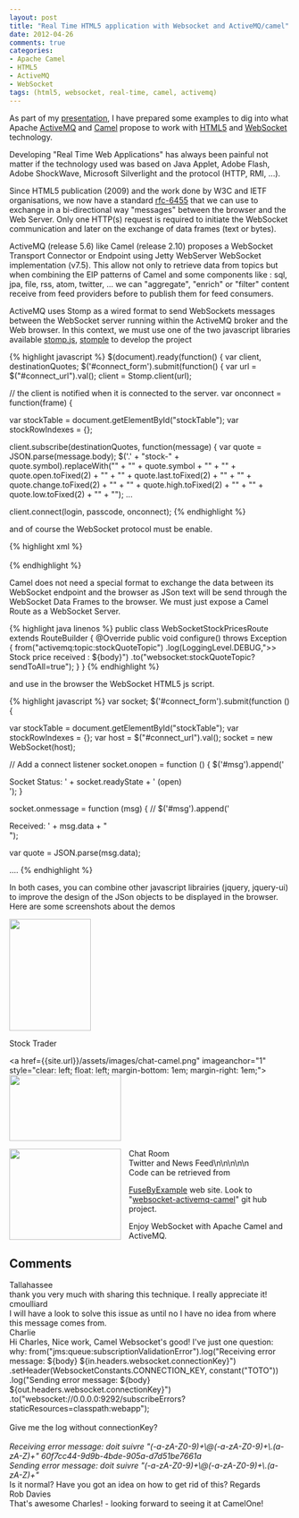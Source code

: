 ```yaml
---
layout: post
title: "Real Time HTML5 application with Websocket and ActiveMQ/camel"
date: 2012-04-26
comments: true
categories:
- Apache Camel
- HTML5
- ActiveMQ
- WebSocket
tags: (html5, websocket, real-time, camel, activemq)
---
```


As part of my [presentation](http://fusesource.com/apache-camel-conference-2012/"CamelOne), I have prepared some examples to dig into what Apache
[ActiveMQ](http://activemq.apache.org/) and [Camel](http://camel.apache.org/) propose to work with
[HTML5](http://www.html5rocks.com/en/) and [WebSocket](http://www.websocket.org/) technology.

Developing "Real Time Web Applications" has always been painful not matter if the technology used was based on Java Applet,
Adobe Flash, Adobe ShockWave, Microsoft Silverlight and the protocol (HTTP, RMI, ...).

Since HTML5 publication (2009) and the work done by W3C and IETF organisations, we now have a standard
[rfc-6455](http://datatracker.ietf.org/doc/rfc6455/) that we can use to exchange in a bi-directional way "messages" between the browser and the Web Server.
Only one HTTP(s) request is required to initiate the WebSocket communication and later on the exchange of data frames (text or bytes).

ActiveMQ (release 5.6) like Camel (release 2.10) proposes a WebSocket Transport Connector or Endpoint using Jetty WebServer WebSocket implementation (v7.5).
This allow not only to retrieve data from topics but when combining the EIP patterns of Camel and some components like : sql, jpa, file, rss, atom, twitter, ...
we can "aggregate", "enrich" or "filter" content receive from feed providers before to publish them for feed consumers.

ActiveMQ uses Stomp as a wired format to send WebSockets messages between the WebSocket server running within the ActiveMQ broker and the Web browser.
In this context, we must use one of the two javascript libraries available [stomp.js](http://www.jmesnil.net/stomp-websocket/doc/),
[stomple](https://github.com/krukow/stomple) to develop the project

{% highlight javascript %}
$(document).ready(function() {
var client, destinationQuotes;
$('#connect_form').submit(function() {
var url = $("#connect_url").val();
client = Stomp.client(url);

// the client is notified when it is connected to the server.
var onconnect = function(frame) {

var stockTable = document.getElementById("stockTable");
var stockRowIndexes = {};

client.subscribe(destinationQuotes, function(message) {
var quote = JSON.parse(message.body);
$('.' + "stock-" + quote.symbol).replaceWith("" +
"" + quote.symbol + "" +
"" + quote.open.toFixed(2) + "" +
"" + quote.last.toFixed(2) + "" +
"" + quote.change.toFixed(2) + "" +
"" + quote.high.toFixed(2) + "" +
"" + quote.low.toFixed(2) + "" +
"");
...

client.connect(login, passcode, onconnect);
{% endhighlight %}

and of course the WebSocket protocol must be enable.

{% highlight xml %}
<transportconnectors><br/>
    <transportconnector name="websocket" uri="ws://0.0.0.0:61614"></transportconnector>
</transportconnectors><br/>
{% endhighlight %}

Camel does not need a special format to exchange the data between its WebSocket endpoint and the browser as JSon text will be send through the WebSocket Data Frames to the browser. We must just expose a Camel Route as a WebSocket Server.

{% highlight java linenos %}
public class WebSocketStockPricesRoute extends RouteBuilder {
    @Override
    public void configure() throws Exception {
       from("activemq:topic:stockQuoteTopic")
       .log(LoggingLevel.DEBUG,"&gt;&gt; Stock price received : ${body}")
       .to("websocket:stockQuoteTopic?sendToAll=true");
     }
}
{% endhighlight %}

and use in the browser the WebSocket HTML5 js script.

{% highlight javascript %}
var socket;
$('#connect_form').submit(function () {

var stockTable = document.getElementById("stockTable");
var stockRowIndexes = {};
var host = $("#connect_url").val();
socket = new WebSocket(host);

// Add a connect listener
socket.onopen = function () {
$('#msg').append('<div class="event">
Socket Status: ' + socket.readyState + ' (open)</div>
');
}

socket.onmessage = function (msg) {
// $('#msg').append('<div class="message">
Received: ' + msg.data + "</div>
");

var quote = JSON.parse(msg.data);

....
{% endhighlight %}

In both cases, you can combine other javascript librairies (jquery, jquery-ui) to improve the design of the JSon objects to be displayed in the browser.
Here are some screenshots about the demos

<a href="{{site.url}}/assets/images//activemq-stocks.png" imageanchor="1"><img border="0" height="200" src="{{site.url}}/assets/images//activemq-stocks.png" width="146"/></a>

Stock Trader

<a href={{site.url}}/assets/images/chat-camel.png" imageanchor="1" style="clear: left; float: left; margin-bottom: 1em; margin-right: 1em;"><img border="0" height="118" src="{{site.url}}/assets/images/chat-camel.png" width="200"/></a>

Chat Room
<a href="{{site.url}}/assets/images//news-camel.png" imageanchor="1" style="clear: left; float: left; margin-bottom: 1em; margin-right: 1em;"><img border="0" height="163" src="{{site.url}}/assets/images/news-camel.png" width="200"/></a><br/>Twitter and News Feed\\n\\n\\n\\n\\n<br/>Code can be retrieved from

[FuseByExample](https://github.com/FuseByExample/)</a> web site. Look to "[websocket-activemq-camel](https://github.com/FuseByExample/websocket-activemq-camel)" git hub project.

Enjoy WebSocket with Apache Camel and ActiveMQ.


<h2>Comments</h2>
<div class='comments'>
    <div class='comment'>
        <div class='author'>Tallahassee</div>
        <div class='content'>
            thank you very much with sharing this technique. I really appreciate it! </div>
    </div>
    <div class='comment'>
        <div class='author'>cmoulliard</div>
        <div class='content'>
            I will have a look to solve this issue as until no I have no idea from where this message comes from.</div>
    </div>
    <div class='comment'>
        <div class='author'>Charlie</div>
        <div class='content'>
            Hi Charles,
            Nice work, Camel Websocket&#39;s good!
            I&#39;ve just one question: why: from(&quot;jms:queue:subscriptionValidationError&quot;).log(&quot;Receiving error message: ${body} ${in.headers.websocket.connectionKey}&quot;)<br/> .setHeader(WebsocketConstants.CONNECTION_KEY, constant(&quot;TOTO&quot;))<br/> .log(&quot;Sending error message: ${body} ${out.headers.websocket.connectionKey}&quot;)<br/> .to(&quot;websocket://0.0.0.0:9292/subscribeErrors?staticResources=classpath:webapp&quot;);<br/></b><br/>Give me the log without connectionKey?<br/><i><br/>Receiving error message: doit suivre &quot;(-a-zA-Z0-9)+\@(-a-zA-Z0-9)+\.(a-zA-Z)+&quot; 60f7cc44-9d9b-4bde-905a-d7d51be7661a
            <br/>Sending error message: doit suivre &quot;(-a-zA-Z0-9)+\@(-a-zA-Z0-9)+\.(a-zA-Z)+&quot;
            <br/></i>Is it normal?
            Have you got an idea on how to get rid of this?
            Regards
        </div>
    </div>
    <div class='comment'>
        <div class='author'>Rob Davies</div>
        <div class='content'>
            That&#39;s awesome Charles! - looking forward to seeing it at CamelOne!</div>
    </div>
</div>
